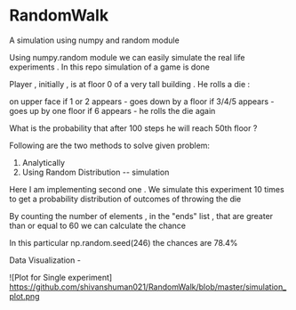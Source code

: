 # RandomWalk
A simulation using numpy and random module


Using numpy.random module we can easily simulate the real life experiments .
In this repo simulation of a game is done

Player , initially , is at floor 0 of a very tall building . He rolls a die :

on upper face if 1 or 2 appears - goes down by a floor
if 3/4/5 appears - goes up by one floor
if 6 appears - he rolls the die again

What is the probability that after 100 steps he will reach 50th floor ?



Following are the two methods to solve given problem:
1) Analytically
2) Using Random Distribution  -- simulation


Here I am implementing second one . We simulate this experiment 10 times to get a probability distribution of outcomes of throwing the die


By counting the number of elements , in the "ends" list , that are greater than or equal to 60 we can calculate the chance

In this particular np.random.seed(246) the chances are 78.4%


Data Visualization -

![Plot for Single experiment]
https://github.com/shivanshuman021/RandomWalk/blob/master/simulation_plot.png
